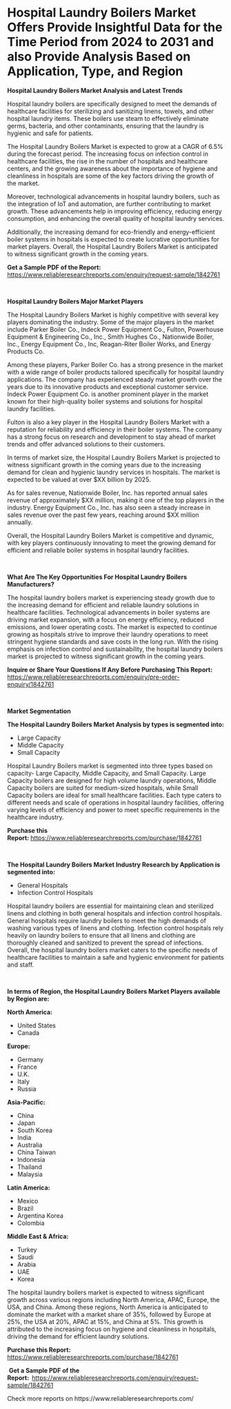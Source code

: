 <p><h1>Hospital Laundry Boilers Market Offers Provide Insightful Data for the Time Period from 2024 to 2031 and also Provide Analysis Based on Application, Type, and Region</h1></p><p><strong>Hospital Laundry Boilers Market Analysis and Latest Trends</strong></p>
<p><p>Hospital laundry boilers are specifically designed to meet the demands of healthcare facilities for sterilizing and sanitizing linens, towels, and other hospital laundry items. These boilers use steam to effectively eliminate germs, bacteria, and other contaminants, ensuring that the laundry is hygienic and safe for patients.</p><p>The Hospital Laundry Boilers Market is expected to grow at a CAGR of 6.5% during the forecast period. The increasing focus on infection control in healthcare facilities, the rise in the number of hospitals and healthcare centers, and the growing awareness about the importance of hygiene and cleanliness in hospitals are some of the key factors driving the growth of the market.</p><p>Moreover, technological advancements in hospital laundry boilers, such as the integration of IoT and automation, are further contributing to market growth. These advancements help in improving efficiency, reducing energy consumption, and enhancing the overall quality of hospital laundry services.</p><p>Additionally, the increasing demand for eco-friendly and energy-efficient boiler systems in hospitals is expected to create lucrative opportunities for market players. Overall, the Hospital Laundry Boilers Market is anticipated to witness significant growth in the coming years.</p></p>
<p><strong>Get a Sample PDF of the Report:&nbsp;</strong> <a href="https://www.reliableresearchreports.com/enquiry/request-sample/1842761">https://www.reliableresearchreports.com/enquiry/request-sample/1842761</a></p>
<p>&nbsp;</p>
<p><strong>Hospital Laundry Boilers Major Market Players</strong></p>
<p><p>The Hospital Laundry Boilers Market is highly competitive with several key players dominating the industry. Some of the major players in the market include Parker Boiler Co., Indeck Power Equipment Co., Fulton, Powerhouse Equipment & Engineering Co., Inc., Smith Hughes Co., Nationwide Boiler, Inc., Energy Equipment Co., Inc, Reagan-Riter Boiler Works, and Energy Products Co.</p><p>Among these players, Parker Boiler Co. has a strong presence in the market with a wide range of boiler products tailored specifically for hospital laundry applications. The company has experienced steady market growth over the years due to its innovative products and exceptional customer service. Indeck Power Equipment Co. is another prominent player in the market known for their high-quality boiler systems and solutions for hospital laundry facilities.</p><p>Fulton is also a key player in the Hospital Laundry Boilers Market with a reputation for reliability and efficiency in their boiler systems. The company has a strong focus on research and development to stay ahead of market trends and offer advanced solutions to their customers.</p><p>In terms of market size, the Hospital Laundry Boilers Market is projected to witness significant growth in the coming years due to the increasing demand for clean and hygienic laundry services in hospitals. The market is expected to be valued at over $XX billion by 2025.</p><p>As for sales revenue, Nationwide Boiler, Inc. has reported annual sales revenue of approximately $XX million, making it one of the top players in the industry. Energy Equipment Co., Inc. has also seen a steady increase in sales revenue over the past few years, reaching around $XX million annually.</p><p>Overall, the Hospital Laundry Boilers Market is competitive and dynamic, with key players continuously innovating to meet the growing demand for efficient and reliable boiler systems in hospital laundry facilities.</p></p>
<p>&nbsp;</p>
<p><strong>What Are The Key Opportunities For Hospital Laundry Boilers Manufacturers?</strong></p>
<p><p>The hospital laundry boilers market is experiencing steady growth due to the increasing demand for efficient and reliable laundry solutions in healthcare facilities. Technological advancements in boiler systems are driving market expansion, with a focus on energy efficiency, reduced emissions, and lower operating costs. The market is expected to continue growing as hospitals strive to improve their laundry operations to meet stringent hygiene standards and save costs in the long run. With the rising emphasis on infection control and sustainability, the hospital laundry boilers market is projected to witness significant growth in the coming years.</p></p>
<p><strong>Inquire or Share Your Questions If Any Before Purchasing This Report:</strong> <a href="https://www.reliableresearchreports.com/enquiry/pre-order-enquiry/1842761">https://www.reliableresearchreports.com/enquiry/pre-order-enquiry/1842761</a></p>
<p>&nbsp;</p>
<p><strong>Market Segmentation</strong></p>
<p><strong>The Hospital Laundry Boilers Market Analysis by types is segmented into:</strong></p>
<p><ul><li>Large Capacity</li><li>Middle Capacity</li><li>Small Capacity</li></ul></p>
<p><p>Hospital Laundry Boilers market is segmented into three types based on capacity- Large Capacity, Middle Capacity, and Small Capacity. Large Capacity boilers are designed for high volume laundry operations, Middle Capacity boilers are suited for medium-sized hospitals, while Small Capacity boilers are ideal for small healthcare facilities. Each type caters to different needs and scale of operations in hospital laundry facilities, offering varying levels of efficiency and power to meet specific requirements in the healthcare industry.</p></p>
<p><strong>Purchase this Report:&nbsp;</strong><a href="https://www.reliableresearchreports.com/purchase/1842761">https://www.reliableresearchreports.com/purchase/1842761</a></p>
<p>&nbsp;</p>
<p><strong>The Hospital Laundry Boilers Market Industry Research by Application is segmented into:</strong></p>
<p><ul><li>General Hospitals</li><li>Infection Control Hospitals</li></ul></p>
<p><p>Hospital laundry boilers are essential for maintaining clean and sterilized linens and clothing in both general hospitals and infection control hospitals. General hospitals require laundry boilers to meet the high demands of washing various types of linens and clothing. Infection control hospitals rely heavily on laundry boilers to ensure that all linens and clothing are thoroughly cleaned and sanitized to prevent the spread of infections. Overall, the hospital laundry boilers market caters to the specific needs of healthcare facilities to maintain a safe and hygienic environment for patients and staff.</p></p>
<p>&nbsp;</p>
<p><strong>In terms of Region, the Hospital Laundry Boilers Market Players available by Region are:</strong></p>
<p>
    <p> <strong> North America: </strong>
        <ul>
            <li>United States</li>
            <li>Canada</li>
        </ul>
        </p> 
    <p> <strong> Europe: </strong>
        <ul>
            <li>Germany</li>
            <li>France</li>
            <li>U.K.</li>
            <li>Italy</li>
            <li>Russia</li>
        </ul>
        </p> 
    <p> <strong> Asia-Pacific: </strong>
        <ul>
            <li>China</li>
            <li>Japan</li>
            <li>South Korea</li>
            <li>India</li>
            <li>Australia</li>
            <li>China Taiwan</li>
            <li>Indonesia</li>
            <li>Thailand</li>
            <li>Malaysia</li>
        </ul>
        </p> 
    <p> <strong> Latin America: </strong>
        <ul>
            <li>Mexico</li>
            <li>Brazil</li>
            <li>Argentina Korea</li>
            <li>Colombia</li>
        </ul>
        </p> 
    <p> <strong> Middle East & Africa: </strong>
        <ul>
            <li>Turkey</li>
            <li>Saudi</li>
            <li>Arabia</li>
            <li>UAE</li>
            <li>Korea</li>
        </ul>
    </p>
    </p>
<p><p>The hospital laundry boilers market is expected to witness significant growth across various regions including North America, APAC, Europe, the USA, and China. Among these regions, North America is anticipated to dominate the market with a market share of 35%, followed by Europe at 25%, the USA at 20%, APAC at 15%, and China at 5%. This growth is attributed to the increasing focus on hygiene and cleanliness in hospitals, driving the demand for efficient laundry solutions.</p></p>
<p><strong>Purchase this Report: </strong><a href="https://www.reliableresearchreports.com/purchase/1842761">https://www.reliableresearchreports.com/purchase/1842761</a></p>
<p>&nbsp;<strong>Get a Sample PDF of the Report:&nbsp;&nbsp;</strong><a href="https://www.reliableresearchreports.com/enquiry/request-sample/1842761">https://www.reliableresearchreports.com/enquiry/request-sample/1842761</a></p>
<p><strong></strong></p>
<p>Check more reports on https://www.reliableresearchreports.com/</p>